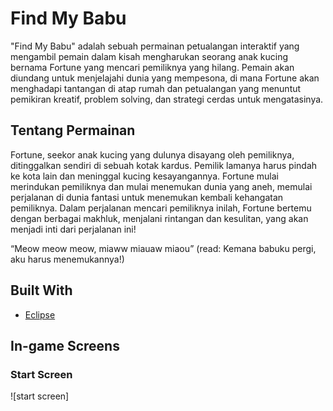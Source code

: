 # Find My Babu 

"Find My Babu" adalah sebuah permainan petualangan interaktif yang mengambil pemain
dalam kisah mengharukan seorang anak kucing bernama Fortune yang mencari pemiliknya
yang hilang. Pemain akan diundang untuk menjelajahi dunia yang mempesona, di mana
Fortune akan menghadapi tantangan di atap rumah dan petualangan yang menuntut pemikiran
kreatif, problem solving, dan strategi cerdas untuk mengatasinya.

## Tentang Permainan 

Fortune, seekor anak kucing yang dulunya disayang oleh pemiliknya, ditinggalkan sendiri di
sebuah kotak kardus. Pemilik lamanya harus pindah ke kota lain dan meninggal kucing
kesayangannya. Fortune mulai merindukan pemiliknya dan mulai menemukan dunia yang
aneh, memulai perjalanan di dunia fantasi untuk menemukan kembali kehangatan pemiliknya.
Dalam perjalanan mencari pemiliknya inilah, Fortune bertemu dengan berbagai makhluk,
menjalani rintangan dan kesulitan, yang akan menjadi inti dari perjalanan ini!

“Meow meow meow, miaww miauaw miaou”
(read: Kemana babuku pergi, aku harus menemukannya!)

## Built With
* [Eclipse](https://eclipseide.org/)

## In-game Screens

### Start Screen
![start screen]



